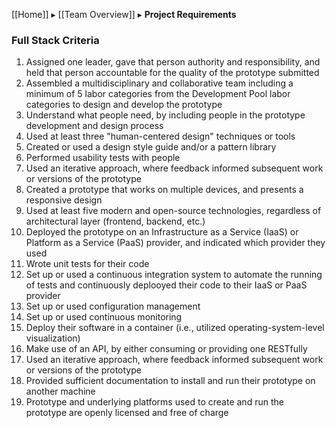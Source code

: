 [[Home]] ▸ [[Team Overview]] ▸ **Project Requirements**

### Full Stack Criteria

1. Assigned one leader, gave that person authority and responsibility, and held that person accountable for the quality of the prototype submitted
2. Assembled a multidisciplinary and collaborative team including a minimum of 5 labor categories from the Development Pool labor categories to design and develop the prototype
3. Understand what people need, by including people in the prototype development and design process
4. Used at least three "human-centered design" techniques or tools
5. Created or used a design style guide and/or a pattern library
6. Performed usability tests with people
7. Used an iterative approach, where feedback informed subsequent work or versions of the prototype
8. Created a prototype that works on multiple devices, and presents a responsive design
9. Used at least five modern and open-source technologies, regardless of architectural layer (frontend, backend, etc.)
10. Deployed the prototype on an Infrastructure as a Service (IaaS) or Platform as a Service (PaaS) provider, and indicated which provider they used
11. Wrote unit tests for their code
12. Set up or used a continuous integration system to automate the running of tests and continuously deplooyed their code to their IaaS or PaaS provider
13. Set up or used configuration management
14. Set up or used continuous monitoring
15. Deploy their software in a container (i.e., utilized operating-system-level visualization)
16. Make use of an API, by either consuming or providing one RESTfully
17. Used an iterative approach, where feedback informed subsequent work or versions of the prototype
18. Provided sufficient documentation to install and run their prototype on another machine
19. Prototype and underlying platforms used to create and run the prototype are openly licensed and free of charge
